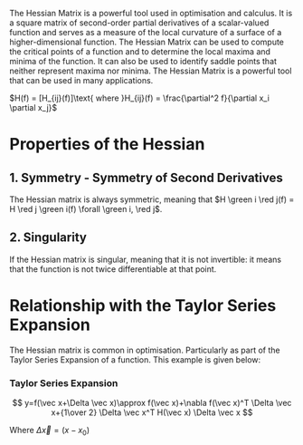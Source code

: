 The Hessian Matrix is a powerful tool used in optimisation and calculus. It is a square matrix of second-order partial derivatives of a scalar-valued function and serves as a measure of the local curvature of a surface of a higher-dimensional function. The Hessian Matrix can be used to compute the critical points of a function and to determine the local maxima and minima of the function. It can also be used to identify saddle points that neither represent maxima nor minima. The Hessian Matrix is a powerful tool that can be used in many applications.

$H(f) = [H_{ij}(f)]\text{ where }H_{ij}(f) = \frac{\partial^2 f}{\partial x_i \partial x_j}$

# Properties of the Hessian

## 1. Symmetry - Symmetry of Second Derivatives

The Hessian matrix is always symmetric, meaning that $H \green i \red j(f) = H \red j \green i(f) \forall \green i, \red j$.

## 2. Singularity

If the Hessian matrix is singular, meaning that it is not invertible: it means that the function is not twice differentiable at that point.

# Relationship with the Taylor Series Expansion

The Hessian matrix is common in optimisation. Particularly as part of the Taylor Series Expansion of a function. This example is given below:

### Taylor Series Expansion

$$ y=f(\vec x+\Delta \vec x)\approx f(\vec x)+\nabla f(\vec x)^T \Delta \vec x+{1\over 2} \Delta \vec x^T H(\vec x) \Delta \vec x $$

Where $\Delta \vec x = (x-x_0)$